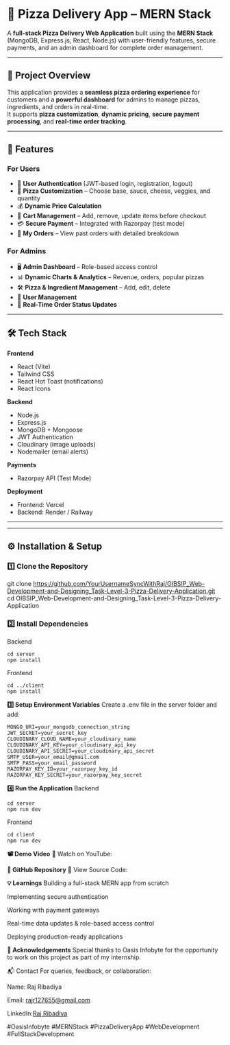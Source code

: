 # 🍕 Pizza Delivery App – MERN Stack

A **full-stack Pizza Delivery Web Application** built using the **MERN Stack** (MongoDB, Express.js, React, Node.js) with user-friendly features, secure payments, and an admin dashboard for complete order management.

---

## 📌 Project Overview

This application provides a **seamless pizza ordering experience** for customers and a **powerful dashboard** for admins to manage pizzas, ingredients, and orders in real-time.  
It supports **pizza customization**, **dynamic pricing**, **secure payment processing**, and **real-time order tracking**.

---

## 🚀 Features

### **For Users**
- 🔐 **User Authentication** (JWT-based login, registration, logout)
- 🍕 **Pizza Customization** – Choose base, sauce, cheese, veggies, and quantity
- 💰 **Dynamic Price Calculation**
- 🛒 **Cart Management** – Add, remove, update items before checkout
- 💳 **Secure Payment** – Integrated with Razorpay (test mode)
- 📜 **My Orders** – View past orders with detailed breakdown

### **For Admins**
- 🖥 **Admin Dashboard** – Role-based access control
- 📊 **Dynamic Charts & Analytics** – Revenue, orders, popular pizzas
- 🛠 **Pizza & Ingredient Management** – Add, edit, delete
- 👥 **User Management**
- 🔄 **Real-Time Order Status Updates**

---

## 🛠 Tech Stack

**Frontend**
- React (Vite)
- Tailwind CSS
- React Hot Toast (notifications)
- React Icons

**Backend**
- Node.js
- Express.js
- MongoDB + Mongoose
- JWT Authentication
- Cloudinary (image uploads)
- Nodemailer (email alerts)

**Payments**
- Razorpay API (Test Mode)

**Deployment**
- Frontend: Vercel
- Backend: Render / Railway

---


---

## ⚙ Installation & Setup

### **1️⃣ Clone the Repository**

git clone https://github.com/YourUsernameSyncWithRaj/OIBSIP_Web-Development-and-Designing_Task-Level-3-Pizza-Delivery-Application.git
cd OIBSIP_Web-Development-and-Designing_Task-Level-3-Pizza-Delivery-Application  
### **2️⃣ Install Dependencies**
Backend
```
cd server
npm install
```
Frontend
```
cd ../client
npm install
```
**3️⃣ Setup Environment Variables**
Create a .env file in the server folder and add:
```
MONGO_URI=your_mongodb_connection_string
JWT_SECRET=your_secret_key
CLOUDINARY_CLOUD_NAME=your_cloudinary_name
CLOUDINARY_API_KEY=your_cloudinary_api_key
CLOUDINARY_API_SECRET=your_cloudinary_api_secret
SMTP_USER=your_email@gmail.com
SMTP_PASS=your_email_password
RAZORPAY_KEY_ID=your_razorpay_key_id
RAZORPAY_KEY_SECRET=your_razorpay_key_secret
```
**4️⃣ Run the Application**
Backend
```
cd server
npm run dev
```
Frontend
```
cd client
npm run dev
```
**📽 Demo Video**
🎥 Watch on YouTube: 

**📎 GitHub Repository**
📂 View Source Code: 

**💡 Learnings**
Building a full-stack MERN app from scratch

Implementing secure authentication

Working with payment gateways

Real-time data updates & role-based access control

Deploying production-ready applications

**🌟 Acknowledgements**
Special thanks to Oasis Infobyte for the opportunity to work on this project as part of my internship.

📬 Contact
For queries, feedback, or collaboration:

Name: Raj Ribadiya

Email: rajr127655@gmail.com

LinkedIn:[Raj Ribadiya](https://www.linkedin.com/in/raj-ribadiya/)

#OasisInfobyte #MERNStack #PizzaDeliveryApp #WebDevelopment #FullStackDevelopment
